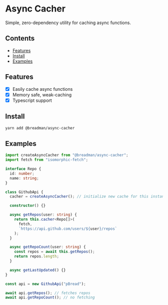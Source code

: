# Async Cacher

Simple, zero-dependency utility for caching async functions.

## Contents

- [Features](#features)
- [Install](#install)
- [Examples](#examples)

## Features

- [x] Easily cache async functions
- [x] Memory safe, weak-caching
- [x] Typescript support

## Install

```bash
yarn add @breadman/async-cacher
```

## Examples

```ts
import createAsyncCacher from "@breadman/async-cacher";
import fetch from "isomorphic-fetch";

interface Repo {
  id: number;
  name: string;
}

class GithubApi {
  cacher = createAsyncCacher(); // initialize new cache for this instance

  constructor() {}

  async getRepos(user: string) {
    return this.cacher<Repo[]>(
      fetch,
      `https://api.github.com/users/${user}/repos`
    );
  }

  async getRepoCount(user: string) {
    const repos = await this.getRepos();
    return repos.length;
  }

  async getLastUpdated() {}
}

const api = new GithubApi("pBread");

await api.getRepos(); // fetches repos
await api.getRepoCount(); // no fetching
```
